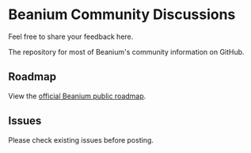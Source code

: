 # Beanium Community Discussions

Feel free to share your feedback here.

The repository for most of Beanium's community information on GitHub.  

## Roadmap

View the [official Beanium public roadmap](https://github.com/orgs/BeaniumMC/projects/1).  

## Issues

Please check existing issues before posting.
